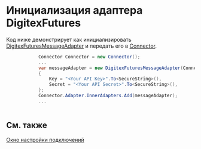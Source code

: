 # Инициализация адаптера DigitexFutures

Код ниже демонстрирует как инициализировать [DigitexFuturesMessageAdapter](xref:StockSharp.DigitexFutures.DigitexFuturesMessageAdapter) и передать его в [Connector](xref:StockSharp.Algo.Connector).

```cs
			Connector Connector = new Connector();				
			...				
			var messageAdapter = new DigitexFuturesMessageAdapter(Connector.TransactionIdGenerator)
			{
				Key = "<Your API Key>".To<SecureString>(),
				Secret = "<Your API Secret>".To<SecureString>(),
			};
			Connector.Adapter.InnerAdapters.Add(messageAdapter);
			...	
							
```

## См. также

[Окно настройки подключений](../../../graphical_user_interface/connection_settings_window.md)
